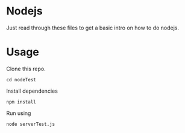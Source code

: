 # Nodejs
Just read through these files to get a basic intro on how to do nodejs.

# Usage
 
 Clone this repo.
 
 ```
 cd nodeTest
 ```
 Install dependencies
 ```
 npm install
 ```
Run using
```
node serverTest.js
```
